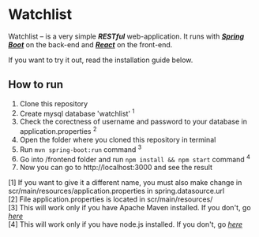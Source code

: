 # Watchlist

Watchlist – is a very simple ***RESTful*** web-application. It runs with ***[Spring Boot](https://spring.io/projects/spring-boot)*** on the back-end and ***[React](https://reactjs.org/)*** on the front-end.

If you want to try it out, read the installation guide below.

## How to run

1. Clone this repository
2. Create mysql database 'watchlist' <sup>1</sup>
3. Check the corectness of username and password to your database in application.properties <sup>2</sup>
4. Open the folder where you cloned this repository in terminal
5. Run ` mvn spring-boot:run ` command <sup>3</sup>
6. Go into /frontend folder and run ` npm install && npm start ` command <sup>4</sup>
7. Now you can go to http://localhost:3000 and see the result

[1] If you want to give it a different name, you must also make change in scr/main/resources/application.properties in spring.datasource.url  
[2] File application.properties is located in scr/main/resources/  
[3] This will work only if you have Apache Maven installed. If you don't, go *[here](https://maven.apache.org/install.html)*  
[4] This will work only if you have node.js installed. If you don't, go *[here](https://nodejs.org/en/download/)*
